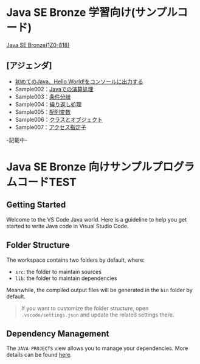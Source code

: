# Java SE Bronze 学習向け(サンプルコード)

[Java SE Bronze(1Z0-818)](https://education.oracle.com/ja/java-se-bronze-available-only-in-japan/pexam_1Z0-818)

## [アジェンダ]
* [初めてのJava、Hello World!をコンソールに出力する](https://github.com/YuuYamamoto0925/Java_Startup_Project/tree/master/src/Sample001)
* Sample002：[Javaでの演算処理](https://github.com/YuuYamamoto0925/Java_Startup_Project/tree/master/src/Sample002)
* Sample003：[条件分岐](https://github.com/YuuYamamoto0925/Java_Startup_Project/tree/master/src/Sample003)
* Sample004：[繰り返し処理](https://github.com/YuuYamamoto0925/Java_Startup_Project/tree/master/src/Sample004)
* Sample005：[配列変数](https://github.com/YuuYamamoto0925/Java_Startup_Project/tree/master/src/Sample005)
* Sample006：[クラスとオブジェクト](https://github.com/YuuYamamoto0925/Java_Startup_Project/tree/master/src/Sample006)
* Sample007：[アクセス指定子](https://github.com/YuuYamamoto0925/Java_Startup_Project/tree/master/src/Sample007)


-記載中-


# Java SE Bronze 向けサンプルプログラムコードTEST



## Getting Started

Welcome to the VS Code Java world. Here is a guideline to help you get started to write Java code in Visual Studio Code.

## Folder Structure

The workspace contains two folders by default, where:

- `src`: the folder to maintain sources
- `lib`: the folder to maintain dependencies

Meanwhile, the compiled output files will be generated in the `bin` folder by default.

> If you want to customize the folder structure, open `.vscode/settings.json` and update the related settings there.

## Dependency Management

The `JAVA PROJECTS` view allows you to manage your dependencies. More details can be found [here](https://github.com/microsoft/vscode-java-dependency#manage-dependencies).
